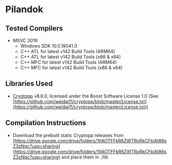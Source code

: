 # Pilandok

## Tested Compilers

- MSVC 2019
  - Windows SDK 10.0.19041.0
  - C++ ATL for latest v142 Build Tools (ARM64)
  - C++ ATL for latest v142 Build Tools (x86 & x64)
  - C++ MFC for latest v142 Build Tools (ARM64)
  - C++ MFC for latest v142 Build Tools (x86 & x64)

## Libraries Used

- [Cryptopp](https://github.com/weidai11/cryptopp) v8.6.0, licensed under the Boost Software License 1.0 (See [https://github.com/weidai11/cryptopp/blob/master/License.txt](https://github.com/weidai11/cryptopp/blob/master/License.txt))

## Compilation Instructions

- Download the prebuilt static Cryptopp releases from [https://drive.google.com/drive/folders/1tlAOTFFkR6ZWTRoRkCFklAI86sZ3zNqc?usp=sharing](https://drive.google.com/drive/folders/1tlAOTFFkR6ZWTRoRkCFklAI86sZ3zNqc?usp=sharing) and place them in ./lib
